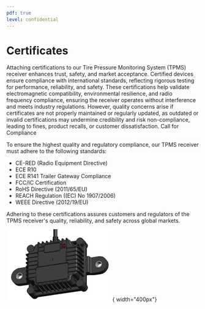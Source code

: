 ```yaml
---
pdf: true
level: confidential
---
```


# Certificates

Attaching certifications to our Tire Pressure Monitoring System (TPMS) receiver enhances trust, safety, and market acceptance. Certified devices ensure compliance with international standards, reflecting rigorous testing for performance, reliability, and safety. These certifications help validate electromagnetic compatibility, environmental resilience, and radio frequency compliance, ensuring the receiver operates without interference and meets industry regulations. However, quality concerns arise if certificates are not properly maintained or regularly updated, as outdated or invalid certifications may undermine credibility and risk non-compliance, leading to fines, product recalls, or customer dissatisfaction.
Call for Compliance

To ensure the highest quality and regulatory compliance, our TPMS receiver must adhere to the following standards:

- CE-RED (Radio Equipment Directive)
- ECE R10
- ECE R141 Trailer Gateway Compliance
- FCC/IC Certification
- RoHS Directive (2011/65/EU)
- REACH Regulation ((EC) No 1907/2006)
- WEEE Directive (2012/19/EU)

Adhering to these certifications assures customers and regulators of the TPMS receiver's quality, reliability, and safety across global markets.

![Receiver](images/receiver.png){ width="400px"}
